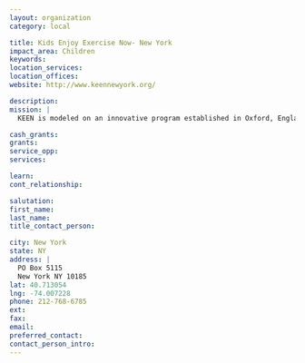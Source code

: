 ```yaml
---
layout: organization
category: local

title: Kids Enjoy Exercise Now- New York
impact_area: Children
keywords: 
location_services: 
location_offices: 
website: http://www.keennewyork.org/

description: 
mission: |
  KEEN is modeled on an innovative program established in Oxford, England by Elliott Portnoy, who brought KEEN to the Washington, DC area in 1992. With help from a handful of parents and volunteers, KEEN started as a single program. Now, because of our careful attention to the needs of our athletes and their families, and our volunteers, KEEN serves hundreds of young people in the Greater DC area with disabilities and offers a wide range of programs and activities.

cash_grants: 
grants: 
service_opp: 
services: 

learn: 
cont_relationship: 

salutation: 
first_name: 
last_name: 
title_contact_person: 

city: New York
state: NY
address: |
  PO Box 5115     
  New York NY 10185
lat: 40.713054
lng: -74.007228
phone: 212-768-6785
ext: 
fax: 
email: 
preferred_contact: 
contact_person_intro: 
---
```

